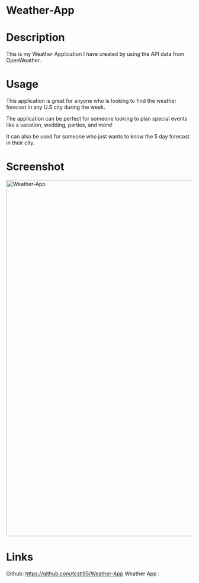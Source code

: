 # Weather-App

# Description

This is my Weather Application I have created by using the API data from OpenWeather. 

# Usage

This application is great for anyone who is looking to find the weather forecast in any U.S city during the week.

The application can be perfect for someone looking to plan special events like a vacation, wedding, parties, and more!

It can also be used for someone who just wants to know the 5 day forecast in their city.

# Screenshot 

<img width="959" alt="Weather-App" src="https://user-images.githubusercontent.com/107820740/197691620-19d2bfd6-81f2-4a50-bf17-9e9b7ecc40e8.png">

# Links

Github: https://github.com/tcstl95/Weather-App
Weather App : 
